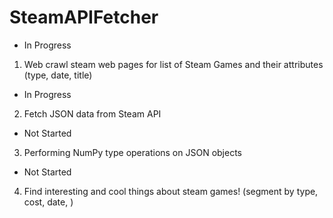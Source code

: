 # SteamAPIFetcher

- In Progress
1. Web crawl steam web pages for list of Steam Games and their attributes (type, date, title)

- In Progress
2. Fetch JSON data from Steam API

- Not Started
3. Performing NumPy type operations on JSON objects

- Not Started
4. Find interesting and cool things about steam games! (segment by type, cost, date, )
